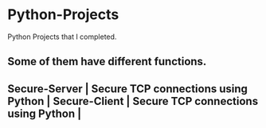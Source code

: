 # Python-Projects
Python Projects that I completed.

Some of them have different functions.
-----------------------------------------------------
Secure-Server | Secure TCP connections using Python |
Secure-Client | Secure TCP connections using Python |
-----------------------------------------------------
